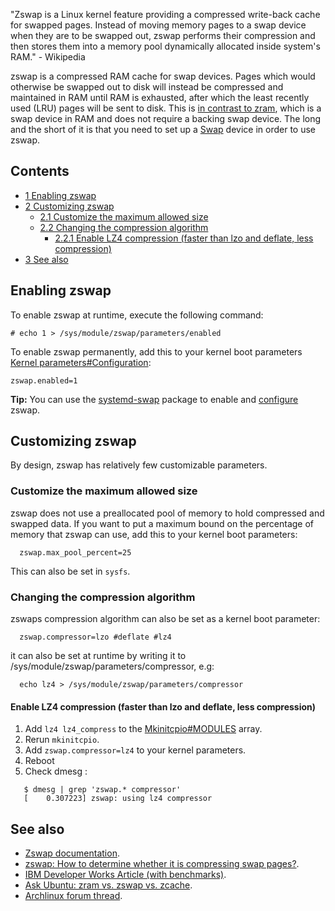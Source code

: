 "Zswap is a Linux kernel feature providing a compressed write-back cache for swapped pages. Instead of moving memory pages to a swap device when they are to be swapped out, zswap performs their compression and then stores them into a memory pool dynamically allocated inside system's RAM." - Wikipedia

zswap is a compressed RAM cache for swap devices. Pages which would otherwise be swapped out to disk will instead be compressed and maintained in RAM until RAM is exhausted, after which the least recently used (LRU) pages will be sent to disk. This is [in contrast to zram](/index.php/Maximizing_performance#Zram_or_zswap "Maximizing performance"), which is a swap device in RAM and does not require a backing swap device. The long and the short of it is that you need to set up a [Swap](/index.php/Swap "Swap") device in order to use zswap.

## Contents

*   [1 Enabling zswap](#Enabling_zswap)
*   [2 Customizing zswap](#Customizing_zswap)
    *   [2.1 Customize the maximum allowed size](#Customize_the_maximum_allowed_size)
    *   [2.2 Changing the compression algorithm](#Changing_the_compression_algorithm)
        *   [2.2.1 Enable LZ4 compression (faster than lzo and deflate, less compression)](#Enable_LZ4_compression_.28faster_than_lzo_and_deflate.2C_less_compression.29)
*   [3 See also](#See_also)

## Enabling zswap

To enable zswap at runtime, execute the following command:

```
# echo 1 > /sys/module/zswap/parameters/enabled

```

To enable zswap permanently, add this to your kernel boot parameters [Kernel parameters#Configuration](/index.php/Kernel_parameters#Configuration "Kernel parameters"):

```
zswap.enabled=1

```

**Tip:** You can use the [systemd-swap](https://www.archlinux.org/packages/?name=systemd-swap) package to enable and [configure](#Customizing_zswap) zswap.

## Customizing zswap

By design, zswap has relatively few customizable parameters.

### Customize the maximum allowed size

zswap does not use a preallocated pool of memory to hold compressed and swapped data. If you want to put a maximum bound on the percentage of memory that zswap can use, add this to your kernel boot parameters:

```
  zswap.max_pool_percent=25

```

This can also be set in `sysfs`.

### Changing the compression algorithm

zswaps compression algorithm can also be set as a kernel boot parameter:

```
  zswap.compressor=lzo #deflate #lz4

```

it can also be set at runtime by writing it to /sys/module/zswap/parameters/compressor, e.g:

```
  echo lz4 > /sys/module/zswap/parameters/compressor

```

#### Enable LZ4 compression (faster than lzo and deflate, less compression)

1.  Add `lz4 lz4_compress` to the [Mkinitcpio#MODULES](/index.php/Mkinitcpio#MODULES "Mkinitcpio") array.
2.  Rerun `mkinitcpio`.
3.  Add `zswap.compressor=lz4` to your kernel parameters.
4.  Reboot
5.  Check dmesg :

```
   $ dmesg | grep 'zswap.* compressor'
   [    0.307223] zswap: using lz4 compressor

```

## See also

*   [Zswap documentation](https://www.kernel.org/doc/Documentation/vm/zswap.txt).
*   [zswap: How to determine whether it is compressing swap pages?](https://lkml.org/lkml/2013/7/17/147).
*   [IBM Developer Works Article (with benchmarks)](https://www.ibm.com/developerworks/community/blogs/fe313521-2e95-46f2-817d-44a4f27eba32/entry/new_linux_zswap_compression_functionality7?lang=en).
*   [Ask Ubuntu: zram vs. zswap vs. zcache](http://askubuntu.com/questions/471912/zram-vs-zswap-vs-zcache-ultimate-guide-when-to-use-which-one).
*   [Archlinux forum thread](https://bbs.archlinux.org/viewtopic.php?id=169585).